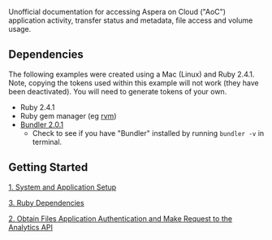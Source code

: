 Unofficial documentation for accessing Aspera on Cloud ("AoC") application activity, transfer status and metadata, file access and volume usage.

## Dependencies

The following examples were created using a Mac (Linux) and Ruby 2.4.1. Note, copying the tokens used within this example will not work (they have been deactivated). You will need to generate tokens of your own.

* Ruby 2.4.1
* Ruby gem manager (eg [rvm](https://rvm.io/))
* [Bundler 2.0.1](https://bundler.io/)
  * Check to see if you have "Bundler" installed by running `bundler -v` in terminal.

## Getting Started

[1. System and Application Setup](./setup.md)

[3. Ruby Dependencies](./ruby_dependencies.md)

[2. Obtain Files Application Authentication and Make Request to the Analytics API](./analytics-api.md)
